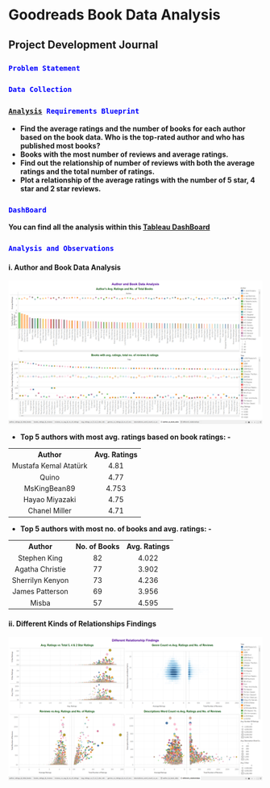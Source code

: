 <h1>Goodreads Book Data Analysis</h1>

<h2>Project Development Journal</h2>

<h3><code style="color:blue">Problem Statement</code></h3>
<strong><a href=""></a></strong>

<h3><code style="color:blue">Data Collection</code></h3>
<strong></strong>

<h3><code style="color:blue"><a href="https://public.tableau.com/app/profile/neloy.barman/viz/GoodreadsBookDataAnalysis/author__book_data">Analysis</a> Requirements Blueprint</code></h3>

* <strong>Find the average ratings and the number of books for each author based on the book data. Who is the top-rated author and who has published most books?</strong> 
* <strong>Books with the most number of reviews and average ratings.</strong>
* <strong>Find out the relationship of number of reviews with both the average ratings and the total number of ratings.</strong>
* <strong>Plot a relationship of the average ratings with the number of 5 star, 4 star and 2 star reviews.</strong>

<h3><code style="color:blue">DashBoard</code></h3>
<strong>You can find all the analysis within this <a href="https://public.tableau.com/app/profile/neloy.barman/viz/GoodreadsBookDataAnalysis/author__book_data">Tableau DashBoard</a></strong>

<h3><code style="color:blue">Analysis and Observations</code></h3>

<h4>i. Author and Book Data Analysis</h4>
<img src="readmeFileImages/dashboard_1.png">

* <strong>Top 5 authors with most avg. ratings based on book ratings: -</strong>
<table align="center">
    <tr align="center">
        <th>Author</th>
        <th>Avg. Ratings</th>
    </tr>
    <tr align="center">
        <td>Mustafa Kemal Atatürk</td>
        <td>4.81</td>
    </tr>
    <tr align="center">
        <td>Quino</td>
        <td>4.77</td>
    </tr>
    <tr align="center">
        <td>MsKingBean89</td>
        <td>4.753</td>
    </tr>
    <tr align="center">
        <td>Hayao Miyazaki</td>
        <td>4.75</td>
    </tr>
    <tr align="center">
        <td>Chanel Miller</td>
        <td>4.71</td>
    </tr>
</table>

* <strong>Top 5 authors with most no. of books and avg. ratings: -</strong>
<table align="center">
    <tr align="center">
        <th>Author</th>
        <th>No. of Books</th>
        <th>Avg. Ratings</th>
    </tr>
    <tr align="center">
        <td>Stephen King</td>
        <td>82</td>
        <td>4.022</td>
    </tr>
     <tr align="center">
        <td>Agatha Christie</td>
        <td>77</td>
        <td>3.902</td>
    </tr>
     <tr align="center">
        <td>Sherrilyn Kenyon</td>
        <td>73</td>
        <td>4.236</td>
    </tr>
     <tr align="center">
        <td>James Patterson</td>
        <td>69</td>
        <td>3.956</td>
    </tr>
     <tr align="center">
        <td>Misba</td>
        <td>57</td>
        <td>4.595</td>
    </tr>
</table>

<h4>ii. Different Kinds of Relationships Findings</h4>
<img src="readmeFileImages/dashboard_2.png">
